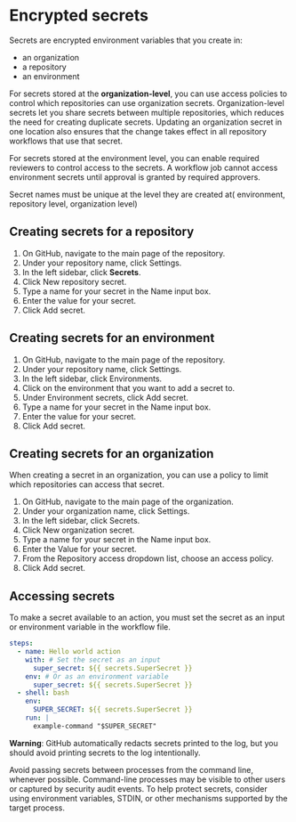 # Encrypted secrets

Secrets are encrypted environment variables that you create in:

- an organization
- a repository
- an environment

For secrets stored at the **organization-level**, you can use access policies to control which repositories can use organization secrets. Organization-level secrets let you share secrets between multiple repositories, which reduces the need for creating duplicate secrets. Updating an organization secret in one location also ensures that the change takes effect in all repository workflows that use that secret.

For secrets stored at the environment level, you can enable required reviewers to control access to the secrets. A workflow job cannot access environment secrets until approval is granted by required approvers.

Secret names must be unique at the level they are created at( environment, repository level, organization level)

## Creating secrets for a repository

1. On GitHub, navigate to the main page of the repository.
2. Under your repository name, click Settings.
3. In the left sidebar, click **Secrets**.
4. Click New repository secret.
5. Type a name for your secret in the Name input box.
6. Enter the value for your secret.
7. Click Add secret.

## Creating secrets for an environment

1. On GitHub, navigate to the main page of the repository.
2. Under your repository name, click  Settings.
3. In the left sidebar, click Environments.
4. Click on the environment that you want to add a secret to.
5. Under Environment secrets, click Add secret.
6. Type a name for your secret in the Name input box.
7. Enter the value for your secret.
8. Click Add secret.

## Creating secrets for an organization

When creating a secret in an organization, you can use a policy to limit which repositories can access that secret. 

1. On GitHub, navigate to the main page of the organization.
2. Under your organization name, click  Settings.
3. In the left sidebar, click Secrets.
4. Click New organization secret.
5. Type a name for your secret in the Name input box.
6. Enter the Value for your secret.
7. From the Repository access dropdown list, choose an access policy.
8. Click Add secret.


## Accessing secrets

To make a secret available to an action, you must set the secret as an input or environment variable in the workflow file. 

```yml
steps:
  - name: Hello world action
    with: # Set the secret as an input
      super_secret: ${{ secrets.SuperSecret }}
    env: # Or as an environment variable
      super_secret: ${{ secrets.SuperSecret }}
  - shell: bash
    env:
      SUPER_SECRET: ${{ secrets.SuperSecret }}      
    run: |
      example-command "$SUPER_SECRET"   
```

**Warning**: GitHub automatically redacts secrets printed to the log, but you should avoid printing secrets to the log intentionally.

Avoid passing secrets between processes from the command line, whenever possible. Command-line processes may be visible to other users or captured by security audit events. To help protect secrets, consider using environment variables, STDIN, or other mechanisms supported by the target process.
